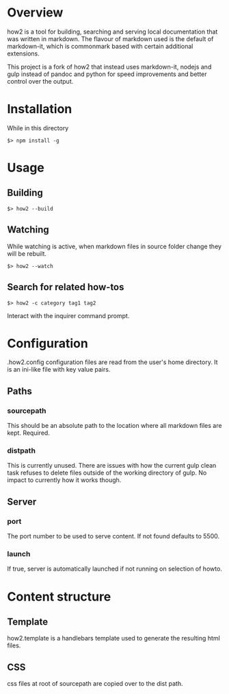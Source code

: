 # Overview

how2 is a tool for building, searching and serving local documentation that was written in markdown. The flavour of markdown used is the default of markdown-it, which is commonmark based with certain additional extensions.

This project is a fork of how2 that instead uses markdown-it, nodejs and gulp instead of pandoc and python for speed improvements and better control over the output.

# Installation

While in this directory
``` shell
$> npm install -g
```

# Usage

## Building

``` shell
$> how2 --build
```

## Watching
While watching is active, when markdown files in source folder change they will be rebuilt.

``` shell
$> how2 --watch
```

## Search for related how-tos

``` shell
$> how2 -c category tag1 tag2
```

Interact with the inquirer command prompt.

# Configuration
.how2.config configuration files are read from the user's home directory. It is an ini-like file with key value pairs.

## Paths
### sourcepath 
This should be an absolute path to the location where all markdown files are kept. Required.

### distpath 
This is currently unused. There are issues with how the current gulp clean task refuses to delete files outside of the working directory of gulp. No impact to currently how it works though.

## Server
### port
The port number to be used to serve content. If not found defaults to 5500.

### launch
If true, server is automatically launched if not running on selection of howto.

# Content structure
## Template
how2.template is a handlebars template used to generate the resulting html files.

## CSS
css files at root of sourcepath are copied over to the dist path.

